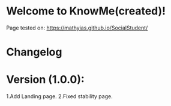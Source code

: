 # Welcome to KnowMe(created)!

Page tested on: https://mathyias.github.io/SocialStudent/


# Changelog
# Version (1.0.0):
1.Add Landing page.
2.Fixed stability page.
